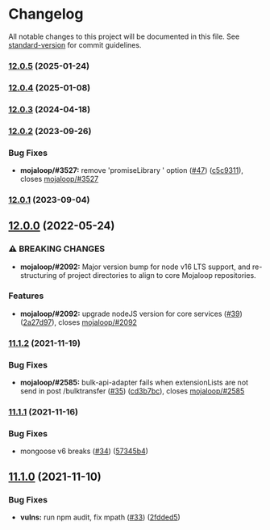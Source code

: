 # Changelog

All notable changes to this project will be documented in this file. See [standard-version](https://github.com/conventional-changelog/standard-version) for commit guidelines.

### [12.0.5](https://github.com/mojaloop/object-store-lib/compare/v12.0.4...v12.0.5) (2025-01-24)

### [12.0.4](https://github.com/mojaloop/object-store-lib/compare/v12.0.3...v12.0.4) (2025-01-08)

### [12.0.3](https://github.com/mojaloop/object-store-lib/compare/v12.0.2...v12.0.3) (2024-04-18)

### [12.0.2](https://github.com/mojaloop/object-store-lib/compare/v12.0.1...v12.0.2) (2023-09-26)


### Bug Fixes

* **mojaloop/#3527:** remove 'promiseLibrary ' option ([#47](https://github.com/mojaloop/object-store-lib/issues/47)) ([c5c9311](https://github.com/mojaloop/object-store-lib/commit/c5c9311bf124fe6ed676bd0585b1a5aee0b666ed)), closes [mojaloop/#3527](https://github.com/mojaloop/project/issues/3527)

### [12.0.1](https://github.com/mojaloop/object-store-lib/compare/v12.0.0...v12.0.1) (2023-09-04)

## [12.0.0](https://github.com/mojaloop/object-store-lib/compare/v11.1.2...v12.0.0) (2022-05-24)


### ⚠ BREAKING CHANGES

* **mojaloop/#2092:** Major version bump for node v16 LTS support, and re-structuring of project directories to align to core Mojaloop repositories.

### Features

* **mojaloop/#2092:** upgrade nodeJS version for core services ([#39](https://github.com/mojaloop/object-store-lib/issues/39)) ([2a27d97](https://github.com/mojaloop/object-store-lib/commit/2a27d97379a3ce07e9e0d1859945bc0ad8d7221c)), closes [mojaloop/#2092](https://github.com/mojaloop/project/issues/2092)

### [11.1.2](https://github.com/mojaloop/object-store-lib/compare/v11.1.1...v11.1.2) (2021-11-19)


### Bug Fixes

* **mojaloop/#2585:** bulk-api-adapter fails when extensionLists are not send in post /bulktransfer ([#35](https://github.com/mojaloop/object-store-lib/issues/35)) ([cd3b7bc](https://github.com/mojaloop/object-store-lib/commit/cd3b7bc98800baf256d58ef6a9b16c7b52cad594)), closes [mojaloop/#2585](https://github.com/mojaloop/project/issues/2585)

### [11.1.1](https://github.com/mojaloop/object-store-lib/compare/v11.1.0...v11.1.1) (2021-11-16)


### Bug Fixes

* mongoose v6 breaks ([#34](https://github.com/mojaloop/object-store-lib/issues/34)) ([57345b4](https://github.com/mojaloop/object-store-lib/commit/57345b452d22b8eda7faa13aa65e6b39c616baf7))

## [11.1.0](https://github.com/mojaloop/object-store-lib/compare/v11.1.0-snapshot...v11.1.0) (2021-11-10)


### Bug Fixes

* **vulns:** run npm audit, fix mpath ([#33](https://github.com/mojaloop/object-store-lib/issues/33)) ([2fdded5](https://github.com/mojaloop/object-store-lib/commit/2fdded5cff97682aba1c966c8efe57847a257aaf))
